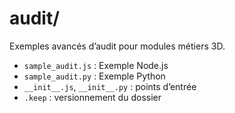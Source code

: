 # audit/

Exemples avancés d’audit pour modules métiers 3D.

- `sample_audit.js` : Exemple Node.js
- `sample_audit.py` : Exemple Python
- `__init__.js`, `__init__.py` : points d’entrée
- `.keep` : versionnement du dossier
